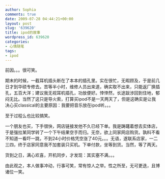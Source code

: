 ```yaml
---
author: Sophia
comments: true
date: 2009-07-28 04:44:21+00:00
layout: post
slug: '639620'
title: ipod的故事
wordpress_id: 639620
categories:
- 心情随笔
tags:
- ipod
---
```


前因。。。很可笑。

 

期末的时候，一截耳机插头断在了本本的插孔里。实在很忙，无暇顾及，于是前几日才到华硕专修去。苦等半小时，维修人员出来道，确实取不出来，只能返厂换插孔，五百大洋；建议我无视耳机插孔，功放便好。悻悻然，长途跋涉回到住地，郁闷无比。当然了这只是导火索，打算买ipod不是一天两天了，但是这确实是让我决心买classical的主要原因：我要把音乐放在ipod听。。。

 

至于过程么也比较搞笑。

 

一个朋友也买，下手很快，网店链接发他不久已经下单。我是踌躇着想去实体店，于是强拉某同学转了一个下午结果空手而归。无奈，欲上同家网店购货。孰料不看不知道一看吓一跳，不到24小时价格凭空涨了40元。。。无语，遂联系店家，一二三四，终于店家同意我不加套装只买机。下单付款，坐等到货。当然，等了两天。

 

货到之日，满心欢喜，开机同步，才发现：其实塞不满。。。

 

由此观之，本人做事冲动，行事可笑，常有惊人之举。性之所至，无可更迭，且博诸位一笑。
